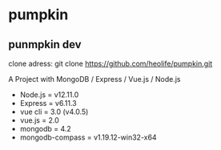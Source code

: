 # pumpkin
## punmpkin dev

clone adress: git clone https://github.com/heolife/pumpkin.git

A Project with MongoDB / Express / Vue.js / Node.js

* Node.js = v12.11.0
* Express = v6.11.3
* vue cli = 3.0 (v4.0.5)
* vue.js = 2.0
* mongodb = 4.2
* mongodb-compass = v1.19.12-win32-x64
